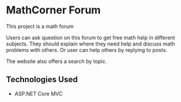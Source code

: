 # MathCorner Forum

This project is a math forum

Users can ask question on this forum to get free math help in different subjects.
They should explain where they need help and discuss math problems with others. Or user can help others by replying to posts. 

The website also offers a search by topic.


## Technologies Used

- ASP.NET Core MVC
